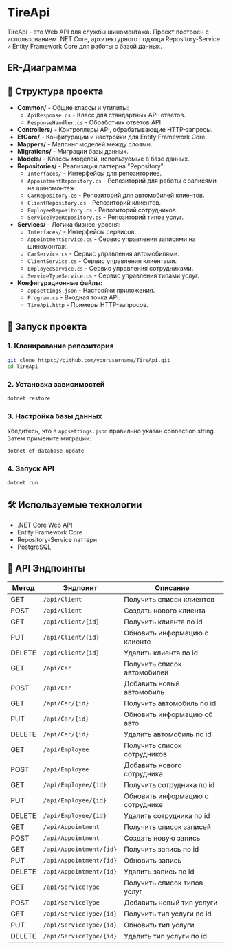 # TireApi

TireApi - это Web API для службы шиномонтажа. Проект построен с использованием .NET Core, архитектурного подхода Repository-Service и Entity Framework Core для работы с базой данных.

## ER-Диаграмма


## 📁 Структура проекта

- **Common/** - Общие классы и утилиты:
  - `ApiResponse.cs` - Класс для стандартных API-ответов.
  - `ResponseHandler.cs` - Обработчик ответов API.
- **Controllers/** - Контроллеры API, обрабатывающие HTTP-запросы.
- **EfCore/** - Конфигурации и настройки для Entity Framework Core.
- **Mappers/** - Маппинг моделей между слоями.
- **Migrations/** - Миграции базы данных.
- **Models/** - Классы моделей, используемые в базе данных.
- **Repositories/** - Реализация паттерна "Repository":
  - `Interfaces/` - Интерфейсы для репозиториев.
  - `AppointmentRepository.cs` - Репозиторий для работы с записями на шиномонтаж.
  - `CarRepository.cs` - Репозиторий для автомобилей клиентов.
  - `ClientRepository.cs` - Репозиторий клиентов.
  - `EmployeeRepository.cs` - Репозиторий сотрудников.
  - `ServiceTypeRepository.cs` - Репозиторий типов услуг.
- **Services/** - Логика бизнес-уровня:
  - `Interfaces/` - Интерфейсы сервисов.
  - `AppointmentService.cs` - Сервис управления записями на шиномонтаж.
  - `CarService.cs` - Сервис управления автомобилями.
  - `ClientService.cs` - Сервис управления клиентами.
  - `EmployeeService.cs` - Сервис управления сотрудниками.
  - `ServiceTypeService.cs` - Сервис управления типами услуг.
- **Конфигурационные файлы:**
  - `appsettings.json` - Настройки приложения.
  - `Program.cs` - Входная точка API.
  - `TireApi.http` - Примеры HTTP-запросов.

## 🚀 Запуск проекта

### 1. Клонирование репозитория
```sh
git clone https://github.com/yourusername/TireApi.git
cd TireApi
```

### 2. Установка зависимостей
```sh
dotnet restore
```

### 3. Настройка базы данных
Убедитесь, что в `appsettings.json` правильно указан connection string.
Затем примените миграции:
```sh
dotnet ef database update
```

### 4. Запуск API
```sh
dotnet run
```

## 🛠 Используемые технологии
- .NET Core Web API
- Entity Framework Core
- Repository-Service паттерн
- PostgreSQL

## 📌 API Эндпоинты

| Метод  | Эндпоинт                 | Описание                     |
|--------|--------------------------|------------------------------|
| GET    | `/api/Client`            | Получить список клиентов     |
| POST   | `/api/Client`            | Создать нового клиента       |
| GET    | `/api/Client/{id}`       | Получить клиента по id       |
| PUT    | `/api/Client/{id}`       | Обновить информацию о клиенте|
| DELETE | `/api/Client/{id}`       | Удалить клиента по id        |
| GET    | `/api/Car`               | Получить список автомобилей  |
| POST   | `/api/Car`               | Добавить новый автомобиль    |
| GET    | `/api/Car/{id}`          | Получить автомобиль по id    |
| PUT    | `/api/Car/{id}`          | Обновить информацию об авто  |
| DELETE | `/api/Car/{id}`          | Удалить автомобиль по id     |
| GET    | `/api/Employee`          | Получить список сотрудников  |
| POST   | `/api/Employee`          | Добавить нового сотрудника   |
| GET    | `/api/Employee/{id}`     | Получить сотрудника по id    |
| PUT    | `/api/Employee/{id}`     | Обновить информацию о сотруднике |
| DELETE | `/api/Employee/{id}`     | Удалить сотрудника по id     |
| GET    | `/api/Appointment`       | Получить список записей      |
| POST   | `/api/Appointment`       | Создать новую запись         |
| GET    | `/api/Appointment/{id}`  | Получить запись по id        |
| PUT    | `/api/Appointment/{id}`  | Обновить запись              |
| DELETE | `/api/Appointment/{id}`  | Удалить запись по id         |
| GET    | `/api/ServiceType`       | Получить список типов услуг  |
| POST   | `/api/ServiceType`       | Добавить новый тип услуги    |
| GET    | `/api/ServiceType/{id}`  | Получить тип услуги по id    |
| PUT    | `/api/ServiceType/{id}`  | Обновить тип услуги          |
| DELETE | `/api/ServiceType/{id}`  | Удалить тип услуги по id     |
